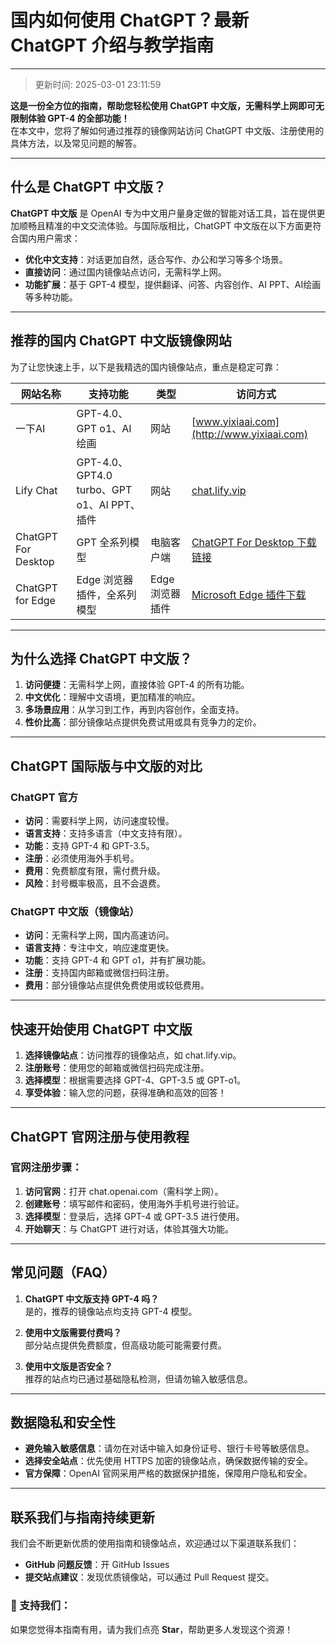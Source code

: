 # 国内如何使用 ChatGPT？最新 ChatGPT 介绍与教学指南
---
>更新时间: 2025-03-01 23:11:59

**这是一份全方位的指南，帮助您轻松使用 ChatGPT 中文版，无需科学上网即可无限制体验 GPT-4 的全部功能！**  
在本文中，您将了解如何通过推荐的镜像网站访问 ChatGPT 中文版、注册使用的具体方法，以及常见问题的解答。

---

## 什么是 ChatGPT 中文版？

**ChatGPT 中文版** 是 OpenAI 专为中文用户量身定做的智能对话工具，旨在提供更加顺畅且精准的中文交流体验。与国际版相比，ChatGPT 中文版在以下方面更符合国内用户需求：

- **优化中文支持**：对话更加自然，适合写作、办公和学习等多个场景。
- **直接访问**：通过国内镜像站点访问，无需科学上网。
- **功能扩展**：基于 GPT-4 模型，提供翻译、问答、内容创作、AI PPT、AI绘画等多种功能。

---

## 推荐的国内 ChatGPT 中文版镜像网站

为了让您快速上手，以下是我精选的国内镜像站点，重点是稳定可靠：

| 网站名称               | 支持功能                                 | 类型      | 访问方式                                                                                                      |
|------------------------|------------------------------------------|---------|----------------------------------------------------------------------------------------------------------------|
| 一下AI                 | GPT-4.0、GPT o1、AI绘画                   | 网站     | [www.yixiaai.com](http://www.yixiaai.com)                                                                     |
| Lify Chat              | GPT-4.0、GPT4.0 turbo、GPT o1、AI PPT、插件 | 网站     | [chat.lify.vip](http://chat.lify.vip)                                                                          |
| ChatGPT For Desktop    | GPT 全系列模型                              | 电脑客户端 | [ChatGPT For Desktop 下载链接](http://chatknow.lify.vip/software/AI智慧岛_1.0.0_x64_zh-CN.msi)                  |
| ChatGPT for Edge     | Edge 浏览器插件，全系列模型                | Edge浏览器插件     | [Microsoft Edge 插件下载](https://microsoftedge.microsoft.com/addons/detail/chatgpt中文版（中文界面、对话、写作、绘画）/lmlenkgcieicbnpobkhmpcgmamahahil) |

---

## 为什么选择 ChatGPT 中文版？

1. **访问便捷**：无需科学上网，直接体验 GPT-4 的所有功能。
2. **中文优化**：理解中文语境，更加精准的响应。
3. **多场景应用**：从学习到工作，再到内容创作，全面支持。
4. **性价比高**：部分镜像站点提供免费试用或具有竞争力的定价。

---

## ChatGPT 国际版与中文版的对比

### ChatGPT 官方
- **访问**：需要科学上网，访问速度较慢。
- **语言支持**：支持多语言（中文支持有限）。
- **功能**：支持 GPT-4 和 GPT-3.5。
- **注册**：必须使用海外手机号。
- **费用**：免费额度有限，需付费升级。
- **风险**：封号概率极高，且不会退费。


### ChatGPT 中文版（镜像站）
- **访问**：无需科学上网，国内高速访问。
- **语言支持**：专注中文，响应速度更快。
- **功能**：支持 GPT-4 和 GPT o1，并有扩展功能。
- **注册**：支持国内邮箱或微信扫码注册。
- **费用**：部分镜像站点提供免费使用或较低费用。

---

## 快速开始使用 ChatGPT 中文版

1. **选择镜像站点**：访问推荐的镜像站点，如 chat.lify.vip。
2. **注册账号**：使用您的邮箱或微信扫码完成注册。
3. **选择模型**：根据需要选择 GPT-4、GPT-3.5 或 GPT-o1。
4. **享受体验**：输入您的问题，获得准确和高效的回答！

---

## ChatGPT 官网注册与使用教程

### 官网注册步骤：

1. **访问官网**：打开 chat.openai.com（需科学上网）。
2. **创建账号**：填写邮件和密码，使用海外手机号进行验证。
3. **选择模型**：登录后，选择 GPT-4 或 GPT-3.5 进行使用。
4. **开始聊天**：与 ChatGPT 进行对话，体验其强大功能。

---

## 常见问题（FAQ）

1. **ChatGPT 中文版支持 GPT-4 吗？**  
   是的，推荐的镜像站点均支持 GPT-4 模型。

2. **使用中文版需要付费吗？**  
   部分站点提供免费额度，但高级功能可能需要付费。

3. **使用中文版是否安全？**  
   推荐的站点均已通过基础隐私检测，但请勿输入敏感信息。

---

## 数据隐私和安全性

- **避免输入敏感信息**：请勿在对话中输入如身份证号、银行卡号等敏感信息。
- **选择安全站点**：优先使用 HTTPS 加密的镜像站点，确保数据传输的安全。
- **官方保障**：OpenAI 官网采用严格的数据保护措施，保障用户隐私和安全。

---

## 联系我们与指南持续更新

我们会不断更新优质的使用指南和镜像站点，欢迎通过以下渠道联系我们：  
- **GitHub 问题反馈**：开 GitHub Issues  
- **提交站点建议**：发现优质镜像站，可以通过 Pull Request 提交。

### 🌟 支持我们：
如果您觉得本指南有用，请为我们点亮 **Star**，帮助更多人发现这个资源！

